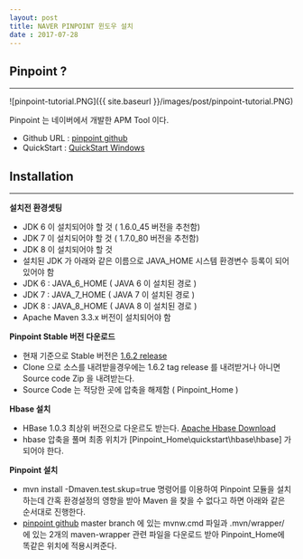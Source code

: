 ```yaml
---
layout: post
title: NAVER PINPOINT 윈도우 설치
date : 2017-07-28
---
```


## Pinpoint ?
***
![pinpoint-tutorial.PNG]({{ site.baseurl }}/images/post/pinpoint-tutorial.PNG)

Pinpoint 는 네이버에서 개발한 APM Tool 이다.
* Github URL : [pinpoint github](https://github.com/naver/pinpoint)
* QuickStart : [QuickStart Windows](https://github.com/naver/pinpoint/blob/master/quickstart/README.Win.ko.md)

## Installation
***
**설치전 환경셋팅**

* JDK 6 이 설치되어야 할 것 ( 1.6.0_45 버전을 추천함)
* JDK 7 이 설치되어야 할 것 ( 1.7.0_80 버전을 추천함)
* JDK 8 이 설치되어야 할 것
* 설치된 JDK 가 아래와 같은 이름으로 JAVA_HOME 시스템 환경변수 등록이 되어 있어야 함 
* JDK 6 : JAVA_6_HOME ( JAVA 6 이 설치된 경로 )
* JDK 7 : JAVA_7_HOME ( JAVA 7 이 설치된 경로 )
* JDK 8 : JAVA_8_HOME ( JAVA 8 이 설치된 경로 )
* Apache Maven 3.3.x 버전이 설치되어야 함

**Pinpoint Stable 버전 다운로드** 

* 현재 기준으로 Stable 버전은 [1.6.2 release](https://github.com/naver/pinpoint/releases/tag/1.6.2)
* Clone 으로 소스를 내려받을경우에는 1.6.2 tag release 를 내려받거나 아니면 Source code Zip 을 내려받는다.
* Source Code 는 적당한 곳에 압축을 해제함 ( Pinpoint_Home )

**Hbase 설치**
* HBase 1.0.3 최상위 버전으로 다운르도 받는다.  [Apache Hbase Download](http://archive.apache.org/dist/hbase/)
* hbase 압축을 풀며 최종 위치가 [Pinpoint_Home\quickstart\hbase\hbase] 가 되어야 한다.

**Pinpoint 설치**
* mvn install -Dmaven.test.skup=true 명령어를 이용하여 Pinpoint 모듈을 설치하는데 간혹 환경설정의 영향을 받아 Maven 을 찾을 수 없다고 하면 아래와 같은 순서대로 진행한다.
* [pinpoint github](https://github.com/naver/pinpoint) master branch 에 있는 mvnw.cmd 파일과 .mvn/wrapper/ 에 있는 2개의 maven-wrapper 관련 파일을 다운로드 받아 Pinpoint_Home에 똑같은 위치에 적용시켜준다. 
